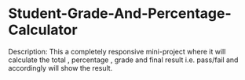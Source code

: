 # Student-Grade-And-Percentage-Calculator
Description:
This a completely responsive mini-project where it will calculate the total , percentage , grade and final result i.e. pass/fail and accordingly will show the result.
